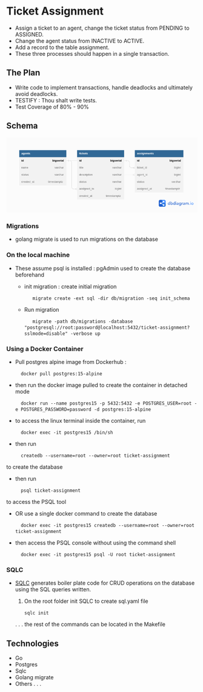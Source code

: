 # Ticket Assignment

- Assign a ticket to an agent, change the ticket status from PENDING to ASSIGNED.
- Change the agent status from INACTIVE to ACTIVE.
- Add a record to the table assignment.
- These three processes should happen in a single transaction.

## The Plan

- Write code to implement transactions, handle deadlocks and ultimately avoid deadlocks.
- TESTIFY : Thou shalt write tests.
- Test Coverage of 80% - 90%

## Schema

![simple-tickets](./Simple%20Tickets.png)

### Migrations

- golang migrate is used to run migrations on the database

### On the local machine

- These assume psql is installed : pgAdmin used to create the database beforehand

  - init migration : create initial migration

           migrate create -ext sql -dir db/migration -seq init_schema

  - Run migration

           migrate -path db/migrations -database "postgresql://root:password@localhost:5432/ticket-assignment?sslmode=disable" -verbose up

### Using a Docker Container

- Pull postgres alpine image from Dockerhub :

        docker pull postgres:15-alpine

- then run the docker image pulled to create the container in detached mode

        docker run --name postgres15 -p 5432:5432 -e POSTGRES_USER=root -e POSTGRES_PASSWORD=password -d postgres:15-alpine

- to access the linux terminal inside the container, run

        docker exec -it postgres15 /bin/sh

- then run

        createdb --username=root --owner=root ticket-assignment

to create the database

- then run

        psql ticket-assignment

to access the PSQL tool

- OR use a single docker command to create the database

        docker exec -it postgres15 createdb --username=root --owner=root ticket-assignment

- then access the PSQL console without using the command shell

        docker exec -it postgres15 psql -U root ticket-assignment

### SQLC

- [SQLC](https://github.com/kyleconroy/sqlc/tree/v1.4.0) generates boiler plate code for CRUD operations on the database using the SQL queries written.

  1.  On the root folder init SQLC to create sql.yaml file

          sqlc init

  . . . the rest of the commands can be located in the Makefile

## Technologies

- Go
- Postgres
- Sqlc
- Golang migrate
- Others . . .
